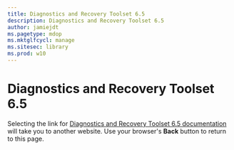 ```yaml
---
title: Diagnostics and Recovery Toolset 6.5
description: Diagnostics and Recovery Toolset 6.5
author: jamiejdt
ms.pagetype: mdop
ms.mktglfcycl: manage
ms.sitesec: library
ms.prod: w10
---
```


# Diagnostics and Recovery Toolset 6.5

Selecting the link for [Diagnostics and Recovery Toolset 6.5 documentation](https://technet.microsoft.com/en-us/library/jj713388.aspx) will take you to another website. Use your browser's **Back** button to return to this page.   